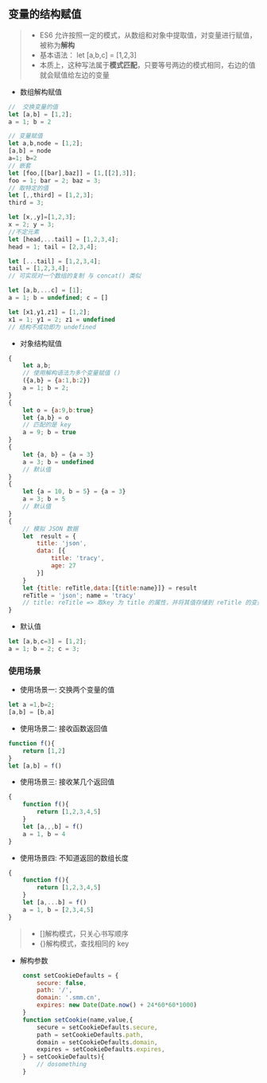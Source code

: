 ## 变量的结构赋值
>* ES6 允许按照一定的模式，从数组和对象中提取值，对变量进行赋值，被称为**解构**
>* 基本语法： let [a,b,c] = [1,2,3]
>* 本质上，这种写法属于**模式匹配**，只要等号两边的模式相同，右边的值就会赋值给左边的变量
- 数组解构赋值
``` javascript
//  交换变量的值
let [a,b] = [1,2];
a = 1; b = 2

// 变量赋值
let a,b,node = [1,2];
[a,b] = node 
a=1; b=2
// 嵌套
let [foo,[[bar],baz]] = [1,[[2],3]];
foo = 1; bar = 2; baz = 3;
// 取特定的值
let [,,third] = [1,2,3];
third = 3;

let [x,,y]=[1,2,3];
x = 2; y = 3;
//不定元素
let [head,...tail] = [1,2,3,4];
head = 1; tail = [2,3,4];

let [...tail] = [1,2,3,4];
tail = [1,2,3,4];
// 可实现对一个数组的复制 与 concat() 类似

let [a,b,...c] = [1];
a = 1; b = undefined; c = []

let [x1,y1,z1] = [1,2];
x1 = 1; y1 = 2; z1 = undefined
// 结构不成功即为 undefined


```
- 对象结构赋值
```javascript
{
    let a,b;
    // 使用解构语法为多个变量赋值 ()
    ({a,b} = {a:1,b:2})
    a = 1; b = 2;
}
{
    let o = {a:9,b:true}
    let {a,b} = o
    // 匹配的是 key
    a = 9; b = true
}
{
    let {a, b} = {a = 3}
    a = 3; b = undefined
    // 默认值
}
{
    let {a = 10, b = 5} = {a = 3}
    a = 3; b = 5
    // 默认值
}
{
    // 模拟 JSON 数据
    let  result = {
        title: 'json',
        data: [{
            title: 'tracy',
            age: 27
        }]
    }
    let {title: reTitle,data:[{title:name}]} = result
    reTitle = 'json'; name = 'tracy'
    // title: reTitle => 取key 为 title 的属性，并将其值存储到 reTitle 的变量中
}

```
- 默认值
``` javascript
let [a,b,c=3] = [1,2];
a = 1; b = 2; c = 3;
```
### 使用场景
- 使用场景一: 交换两个变量的值
```javascript
let a =1,b=2;
[a,b] = [b,a]
```
- 使用场景二: 接收函数返回值
```javascript
function f(){
    return [1,2]
}
let [a,b] = f()
```
- 使用场景三: 接收某几个返回值
```javascript
{   
    function f(){
        return [1,2,3,4,5]
    }
    let [a,,,b] = f()
    a = 1, b = 4
}
```
- 使用场景四: 不知道返回的数组长度
```javascript
{
    function f(){
        return [1,2,3,4,5]
    }
    let [a,...b] = f()
    a = 1, b = [2,3,4,5]
}
```
>* []解构模式，只关心书写顺序
>* {}解构模式，查找相同的 key

- 解构参数
``` javascript
    const setCookieDefaults = {
        secure: false,
        path: '/',
        domain: '.smm.cn',
        expires: new Date(Date.now() + 24*60*60*1000)
    }
    function setCookie(name,value,{
        secure = setCookieDefaults.secure,
        path = setCookieDefaults.path,
        domain = setCookieDefaults.domain,
        expires = setCookieDefaults.expires,
    } = setCookieDefaults){
        // dosomething
    }

```